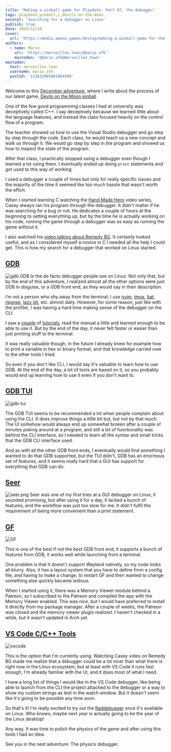 ```yaml
---
title: 'Making a pinball game for Playdate: Part 07, the debugger'
tags: playdate,pinball,c,devils-on-the-moon
excerpt: 'Searching for a debugger on Linux'
publish: true
date: 2024/12/10
cover:
  url: 'https://media.amano.games/devlog/making-a-pinball-game-for-the-playdate-part-07-the-debugger/gdb.png'
authors:
  - name: Mario
    url: 'https://merveilles.town/@mario_afk'
    mastodon: '@mario_afk@merveilles.town'
mastodon:
  host: merveilles.town
  username: mario_afk
  postId: '113632985881064599'
---
```


Welcome to this [December adventure](https://eli.li/december-adventure), where I write about the process of our latest game, [Devils on the Moon pinball](https://play.date/games/devils-on-the-moon-pinball/).

One of the few good programming classes I had at university was deceptively called C++. I say deceptively because we learned little about the language features, and instead the class focused heavily on the control flow of a program.

The teacher showed us how to use the Visual Studio debugger and go step by step through the code. Each class, he would teach us a new concept and walk us through it. We would go step by step in the program and showed us how to inspect the state of the program.

After that class, I practically stopped using a debugger even though I learned a lot using them. I eventually ended up doing `print` statements and got used to this way of working.

I used a debugger a couple of times but only for really specific issues and the majority of the time it seemed like too much hassle that wasn't worth the effort.

When I started learning C watching the [Hand Made Hero](https://www.youtube.com/watch?v=A2dxjOjWHxQ) video series, Casey always ran his program through the debugger. It didn't matter if he was searching for a bug or not. He dedicates a couple of hours at the beginning to setting everything up, but by the time he is actually working on his code, running the game through a debugger was as easy as running the game without it.

I also watched his [video talking about Remedy BG](https://www.youtube.com/watch?v=r9eQth4Q5jg). It certainly looked useful, and as I considered myself a novice in C I needed all the help I could get. This is how my search for a debugger that worked on Linux started.

## [GDB](https://en.wikipedia.org/wiki/GNU_Debugger)

![gdb](https://media.amano.games/devlog/making-a-pinball-game-for-the-playdate-part-07-the-debugger/gdb.png)
GDB Is the de facto debugger people use on Linux. Not only that, but by the end of this adventure, I realized almost all the other options were just GDB in disguise, or a GDB front end, as they would say in their description.

I’m not a person who shy away from the terminal; I use [nvim](https://neovim.io/), [tmux](https://github.com/tmux/tmux), [bat](https://github.com/sharkdp/bat), [ripgrep](https://github.com/BurntSushi/ripgrep), [lazy git](https://github.com/jesseduffield/lazygit), etc. almost daily. However, for some reason, just like with the profiler, I was having a hard time making sense of the debugger on the CLI.

I saw a [couple](https://jvns.ca/blog/2021/05/17/how-to-look-at-the-stack-in-gdb/) of [tutorials](https://www.youtube.com/watch?v=PorfLSr3DDI), read the manual a little and learned enough to be able to use it. But by the end of the day, it never felt faster or easier than just printing stuff to the terminal.

It was really valuable though, in the future I already knew for example how to print a variable in hex or binary format, and that knowledge carried over to the other tools I tried.

So even if you don't like CLI, I would say it's valuable to learn how to use GDB. At the end of the day, a lot of tools are based on it, so you probably would end up learning how to use it even if you don't want to.

## [GDB TUI](https://ftp.gnu.org/old-gnu/Manuals/gdb/html_chapter/gdb_19.html#SEC198)

![gdb-tui](https://media.amano.games/devlog/making-a-pinball-game-for-the-playdate-part-07-the-debugger/gdb-tui.png)

The GDB TUI seems to be recommended a lot when people complain about using the CLI. It does improve things a little bit but, but not by that much. The UI somehow would always end up somewhat broken after a couple of minutes poking around at a program, and still a lot of functionality was behind the CLI interface, so I needed to learn all the syntax and small tricks that the GDB CLI interface used.

And as with all the other GDB front ends, I eventually would find something I wanted to do that GDB supported, but the TUI didn't, GDB has an enormous set of features, and it seems really hard that a GUI has support for everything that GDB can do.

## [Seer](https://github.com/epasveer/seer)

![seer.png](https://media.amano.games/devlog/making-a-pinball-game-for-the-playdate-part-07-the-debugger/seer.png)
Seer was one of my first tries at a GUI debugger on Linux; it sounded promising, but after using it for a day, it lacked a bunch of features, and the workflow was just too slow for me. It didn't fulfil the requirement of being more convenient than a print statement.

## [GF](https://github.com/nakst/gf)

![GF](https://media.amano.games/devlog/making-a-pinball-game-for-the-playdate-part-07-the-debugger/gf.png)

This is one of the best if not the best GDB front end, it supports a bunch of features from GDB, it works well while launching from a terminal.

One problem is that it doesn't support Wayland natively, so my code looks all blurry. Also, it has a layout system that you have to define from a config file, and having to make a change, to restart GF and then wanted to change something else quickly became tedious.

When I started using it, there was a Memory Viewer module behind a Patreon, so I subscribed to the Patreon and compiled the app with the Memory Viewer enabled. This was nice, but I would have preferred to install it directly from my package manager. After a couple of weeks, the Patreon was closed and the memory viewer plugin realized. I haven't checked in a while, but it wasn't updated in Arch yet.

## [VS Code C/C++ Tools](https://marketplace.visualstudio.com/items?itemName=ms-vscode.cpptools)

![vscode](https://media.amano.games/devlog/making-a-pinball-game-for-the-playdate-part-07-the-debugger/vscode.png)

This is the option that I'm currently using. Watching Casey video on Remedy BG made me realize that a debugger could be a lot nicer than what there is right now in the Linux ecosystem, but at least with VS Code it runs fast enough, I'm already familiar with the UI, and it does most of what I need.

I have a long list of things I would like in the VS Code debugger, like being able to launch from the CLI the project attached to the debugger or a way to show my custom strings as text in the watch window. But it doesn't seem like it's going to be possible any time soon.

So that's it! I'm really excited to try out the [Raddebugger](https://github.com/EpicGamesExt/raddebugger) once it's available on Linux. Who knows, maybe next year is actually going to be the year of the Linux desktop!

Any way, It was time to polish the physics of the game and after using this tools I had an idea.

See you in the next adventure: The physics debugger.
